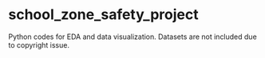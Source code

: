 # school_zone_safety_project
Python codes for EDA and data visualization.
Datasets are not included due to copyright issue.
